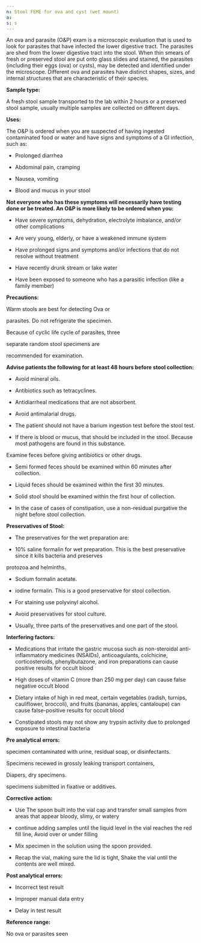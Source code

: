 ```yaml
---
n: Stool FEME for ova and cyst (wet mount)
a: 
s: s
---
```




An ova and parasite (O&P) exam is a microscopic evaluation that is used to look for parasites that have infected the lower digestive tract. The parasites are shed from the lower digestive tract into the stool. When thin smears of fresh or preserved stool are put onto glass slides and stained, the parasites (including their eggs (ova) or cysts), may be detected and identified under the microscope. Different ova and parasites have distinct shapes, sizes, and internal structures that are characteristic of their species.

__Sample type:__

A fresh stool sample transported to the lab within 2 hours or a preserved stool sample, usually multiple samples are collected on different days.

__Uses:__ 

The O&P is ordered when you are suspected of having ingested contaminated food or water and have signs and symptoms of a GI infection, such as:

-	Prolonged diarrhea

-	Abdominal pain, cramping

-	Nausea, vomiting

-	Blood and mucus in your stool

__Not everyone who has these symptoms will necessarily have testing done or be treated. An O&P is more likely to be ordered when you:__

-	Have severe symptoms, dehydration, electrolyte imbalance, and/or other complications

-	Are very young, elderly, or have a weakened immune system

-	Have prolonged signs and symptoms and/or infections that do not resolve without treatment

-	Have recently drunk stream or lake water

-	Have been exposed to someone who has a parasitic infection (like a family member)

__Precautions:__

Warm stools are best for detecting Ova or

parasites. Do not refrigerate the specimen.

Because of cyclic life cycle of parasites, three

separate random stool specimens are

recommended for examination.

__Advise patients the following for at least 48 hours before stool collection:__

- Avoid mineral oils.

- Antibiotics such as tetracyclines.

- Antidiarrheal medications that are not absorbent.

- Avoid antimalarial drugs.

- The patient should not have a barium ingestion test before the stool test.

- If there is blood or mucus, that should be included in the stool. Because most pathogens are found in this substance.

Examine feces before giving antibiotics or other drugs.

- Semi formed feces should be examined within 60 minutes after collection.

- Liquid feces should be examined within the first 30 minutes.

- Solid stool should be examined within the first hour of collection.

- In the case of cases of constipation, use a non-residual purgative the night before stool collection.

__Preservatives of Stool:__

- The preservatives for the wet preparation are:

- 10% saline formalin for wet preparation. This is the best preservative since it kills bacteria and preserves

protozoa and helminths.

- Sodium formalin acetate.

- iodine formalin. This is a good preservative for stool collection.

- For staining use polyvinyl alcohol.

- Avoid preservatives for stool culture.

- Usually, three parts of the preservatives and one part of the stool.

__Interfering factors:__

-	Medications that irritate the gastric mucosa such as non-steroidal anti-inflammatory medicines (NSAIDs), anticoagulants, colchicine, corticosteroids, phenylbutazone, and iron preparations can cause positive results for occult blood

-	High doses of vitamin C (more than 250 mg per day) can cause false negative occult blood

-	Dietary intake of high in red meat, certain vegetables (radish, turnips, cauliflower, broccoli), and fruits (bananas, apples, cantaloupe) can cause false-positive results for occult blood

-	Constipated stools may not show any trypsin activity due to prolonged exposure to intestinal bacteria


__Pre analytical errors:__

specimen contaminated with urine, residual soap, or disinfectants.

Specimens recewed in grossly leaking transport containers,

Diapers, dry specimens.

specimens submitted in fixative or additives.

__Corrective action:__

-	Use The spoon built into the vial cap and transfer small samples from areas that appear bloody, slimy, or watery

-	continue adding samples until the liquid level in the vial reaches the red fill line, Avoid over or under filling

-	 Mix specimen in the solution using the spoon provided.

-	Recap the vial, making sure the lid is tight, Shake the vial until the contents are well mixed.

__Post analytical errors:__

-	Incorrect test result

-	Improper manual data entry

-	Delay in test result

__Reference range:__

No ova or parasites seen 